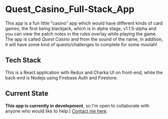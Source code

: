 # Quest_Casino_Full-Stack_App
This app is a fun little "casino" app which would have different kinds of card games, the first being blackjack, which is in alpha stage, v1.1.5-alpha and you can view the patch notes in the rules overlay while playing the game. The app is called _Quest Casino_ and from the sound of the name, in addition, it will have some kind of quests/challenges to complete for some moolah!

## Tech Stack
This is a React application with Redux and Charka UI on front-end, while the back-end is Nodejs using Firebase Auth and Firestore.

## Current State
__This app is currently in development__, so I'm open to collaborate with anyone who would like to help:) [Contact me here](mailto:davidbish2002@hotmail.com).
